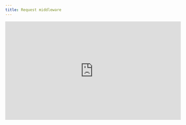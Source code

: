 ```yaml
---
title: Request middleware
---
```


<iframe width="560" height="315"
src="https://www.youtube.com/embed/Ut33sSTYmgw"frameborder="0"
allowfullscreen></iframe>
